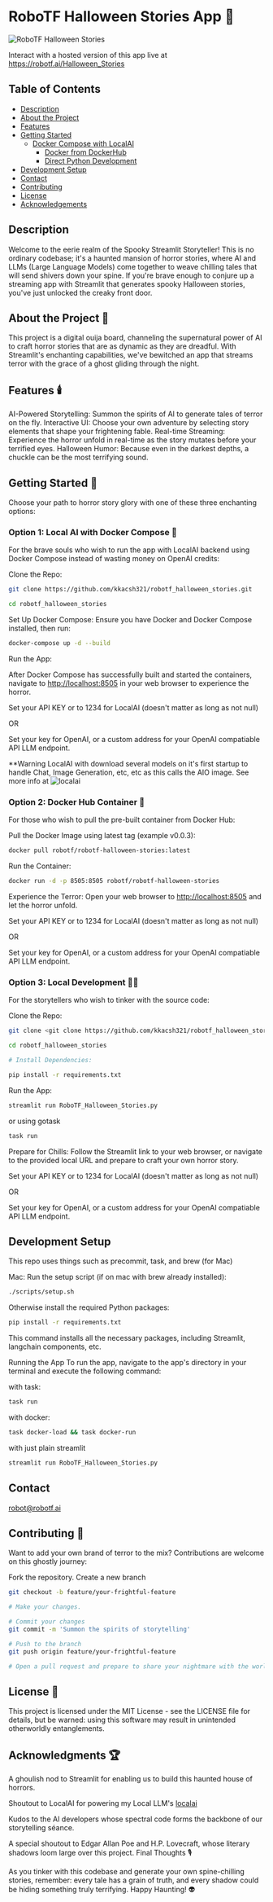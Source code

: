 <!-- markdownlint-disable-file MD013-->
# RoboTF Halloween Stories App 🎃

![RoboTF Halloween Stories](images/robotf_halloween.jpg)

Interact with a hosted version of this app live at [<https://robotf.ai/Halloween_Stories>](https://robotf.ai/Halloween_Stories)

## Table of Contents

- [Description](#description)
- [About the Project](#about-the-project-👻)
- [Features](#features-️🕯️)
- [Getting Started](#getting-started-🧹)
  - [Docker Compose with LocalAI](#option-1-local-ai-with-docker-compose-🖤)
    - [Docker from DockerHub](#option-2-docker-hub-container-👻)
    - [Direct Python Development](#option-3-local-development-👨‍💻)
- [Development Setup](#development-setup)
- [Contact](#contact)
- [Contributing](#contributing-👥)
- [License](#license-📜)
- [Acknowledgements](#acknowledgments-🏆)

## Description

Welcome to the eerie realm of the Spooky Streamlit Storyteller! This is no ordinary codebase; it's a haunted mansion of horror stories, where AI and LLMs (Large Language Models) come together to weave chilling tales that will send shivers down your spine. If you're brave enough to conjure up a streaming app with Streamlit that generates spooky Halloween stories, you've just unlocked the creaky front door.

## About the Project 👻

This project is a digital ouija board, channeling the supernatural power of AI to craft horror stories that are as dynamic as they are dreadful. With Streamlit's enchanting capabilities, we've bewitched an app that streams terror with the grace of a ghost gliding through the night.

## Features 🕯️

AI-Powered Storytelling: Summon the spirits of AI to generate tales of terror on the fly.
Interactive UI: Choose your own adventure by selecting story elements that shape your frightening fable.
Real-time Streaming: Experience the horror unfold in real-time as the story mutates before your terrified eyes.
Halloween Humor: Because even in the darkest depths, a chuckle can be the most terrifying sound.

## Getting Started 🧹

Choose your path to horror story glory with one of these three enchanting options:

### Option 1: Local AI with Docker Compose 🖤

For the brave souls who wish to run the app with LocalAI backend using Docker Compose instead of wasting money on OpenAI credits:

Clone the Repo:

```bash
git clone https://github.com/kkacsh321/robotf_halloween_stories.git

cd robotf_halloween_stories
```

Set Up Docker Compose: Ensure you have Docker and Docker Compose installed, then run:

```bash
docker-compose up -d --build
```

Run the App:

After Docker Compose has successfully built and started the containers, navigate to <http://localhost:8505> in your web browser to experience the horror.

Set your API KEY or to 1234 for LocalAI (doesn't matter as long as not null)

OR

Set your key for OpenAI, or a custom address for your OpenAI compatiable API LLM endpoint.

**Warning LocalAI with download several models on it's first startup to handle Chat, Image Generation, etc, etc as this calls the AIO image. See more info at ![localai](https://localai.io)

### Option 2: Docker Hub Container 👻

For those who wish to pull the pre-built container from Docker Hub:

Pull the Docker Image using latest tag (example v0.0.3):

```bash
docker pull robotf/robotf-halloween-stories:latest
```

Run the Container:

```bash
docker run -d -p 8505:8505 robotf/robotf-halloween-stories
```

Experience the Terror: Open your web browser to <http://localhost:8505> and let the horror unfold.

Set your API KEY or to 1234 for LocalAI (doesn't matter as long as not null)

OR

Set your key for OpenAI, or a custom address for your OpenAI compatiable API LLM endpoint.

### Option 3: Local Development 👨‍💻

For the storytellers who wish to tinker with the source code:

Clone the Repo:

```bash
git clone <git clone https://github.com/kkacsh321/robotf_halloween_stories.git>

cd robotf_halloween_stories

# Install Dependencies:

pip install -r requirements.txt
```

Run the App:

```bash
streamlit run RoboTF_Halloween_Stories.py
```

or using gotask

```bash
task run
```

Prepare for Chills: Follow the Streamlit link to your web browser, or navigate to the provided local URL and prepare to craft your own horror story.

Set your API KEY or to 1234 for LocalAI (doesn't matter as long as not null)

OR

Set your key for OpenAI, or a custom address for your OpenAI compatiable API LLM endpoint.

## Development Setup

This repo uses things such as precommit, task, and brew (for Mac)

Mac:
Run the setup script (if on mac with brew already installed):

```sh
./scripts/setup.sh
```

Otherwise install the required Python packages:

```sh
pip install -r requirements.txt
```

This command installs all the necessary packages, including Streamlit, langchain components, etc.

Running the App
To run the app, navigate to the app's directory in your terminal and execute the following command:

with task:

```sh
task run
```

with docker:

```sh
task docker-load && task docker-run
```

with just plain streamlit

```sh
streamlit run RoboTF_Halloween_Stories.py
```

## Contact

<robot@robotf.ai>

## Contributing 👥

Want to add your own brand of terror to the mix? Contributions are welcome on this ghostly journey:

Fork the repository.
Create a new branch

```bash
git checkout -b feature/your-frightful-feature

# Make your changes.

# Commit your changes 
git commit -m 'Summon the spirits of storytelling'

# Push to the branch 
git push origin feature/your-frightful-feature

# Open a pull request and prepare to share your nightmare with the world.
```

## License 📜

This project is licensed under the MIT License - see the LICENSE file for details, but be warned: using this software may result in unintended otherworldly entanglements.

## Acknowledgments 🏆

A ghoulish nod to Streamlit for enabling us to build this haunted house of horrors.

Shoutout to LocalAI for powering my Local LLM's [localai](https://localai.io)

Kudos to the AI developers whose spectral code forms the backbone of our storytelling séance.

A special shoutout to Edgar Allan Poe and H.P. Lovecraft, whose literary shadows loom large over this project.
Final Thoughts 🎙️

As you tinker with this codebase and generate your own spine-chilling stories, remember: every tale has a grain of truth, and every shadow could be hiding something truly terrifying. Happy Haunting! 👽
